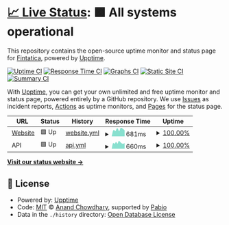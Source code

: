 # [📈 Live Status](https://fintatica.github.io/status): <!--live status--> **🟩 All systems operational**

This repository contains the open-source uptime monitor and status page for [Fintatica](https://fintatica.com.br), powered by [Upptime](https://github.com/upptime/upptime).

[![Uptime CI](https://github.com/fintatica/status/workflows/Uptime%20CI/badge.svg)](https://github.com/fintatica/status/actions?query=workflow%3A%22Uptime+CI%22)
[![Response Time CI](https://github.com/fintatica/status/workflows/Response%20Time%20CI/badge.svg)](https://github.com/fintatica/status/actions?query=workflow%3A%22Response+Time+CI%22)
[![Graphs CI](https://github.com/fintatica/status/workflows/Graphs%20CI/badge.svg)](https://github.com/fintatica/status/actions?query=workflow%3A%22Graphs+CI%22)
[![Static Site CI](https://github.com/fintatica/status/workflows/Static%20Site%20CI/badge.svg)](https://github.com/fintatica/status/actions?query=workflow%3A%22Static+Site+CI%22)
[![Summary CI](https://github.com/fintatica/status/workflows/Summary%20CI/badge.svg)](https://github.com/fintatica/status/actions?query=workflow%3A%22Summary+CI%22)

With [Upptime](https://upptime.js.org), you can get your own unlimited and free uptime monitor and status page, powered entirely by a GitHub repository. We use [Issues](https://github.com/fintatica/status/issues) as incident reports, [Actions](https://github.com/fintatica/status/actions) as uptime monitors, and [Pages](https://fintatica.github.io/status) for the status page.

<!--start: status pages-->
<!-- This summary is generated by Upptime (https://github.com/upptime/upptime) -->
<!-- Do not edit this manually, your changes will be overwritten -->
<!-- prettier-ignore -->
| URL | Status | History | Response Time | Uptime |
| --- | ------ | ------- | ------------- | ------ |
| <img alt="" src="https://icons.duckduckgo.com/ip3/fintatica.com.br.ico" height="13"> [Website](https://fintatica.com.br) | 🟩 Up | [website.yml](https://github.com/fintatica/status/commits/HEAD/history/website.yml) | <details><summary><img alt="Response time graph" src="./graphs/website/response-time-week.png" height="20"> 681ms</summary><br><a href="https://status.fintatica.com.br/history/website"><img alt="Response time 715" src="https://img.shields.io/endpoint?url=https%3A%2F%2Fraw.githubusercontent.com%2Ffintatica%2Fstatus%2FHEAD%2Fapi%2Fwebsite%2Fresponse-time.json"></a><br><a href="https://status.fintatica.com.br/history/website"><img alt="24-hour response time 578" src="https://img.shields.io/endpoint?url=https%3A%2F%2Fraw.githubusercontent.com%2Ffintatica%2Fstatus%2FHEAD%2Fapi%2Fwebsite%2Fresponse-time-day.json"></a><br><a href="https://status.fintatica.com.br/history/website"><img alt="7-day response time 681" src="https://img.shields.io/endpoint?url=https%3A%2F%2Fraw.githubusercontent.com%2Ffintatica%2Fstatus%2FHEAD%2Fapi%2Fwebsite%2Fresponse-time-week.json"></a><br><a href="https://status.fintatica.com.br/history/website"><img alt="30-day response time 715" src="https://img.shields.io/endpoint?url=https%3A%2F%2Fraw.githubusercontent.com%2Ffintatica%2Fstatus%2FHEAD%2Fapi%2Fwebsite%2Fresponse-time-month.json"></a><br><a href="https://status.fintatica.com.br/history/website"><img alt="1-year response time 715" src="https://img.shields.io/endpoint?url=https%3A%2F%2Fraw.githubusercontent.com%2Ffintatica%2Fstatus%2FHEAD%2Fapi%2Fwebsite%2Fresponse-time-year.json"></a></details> | <details><summary><a href="https://status.fintatica.com.br/history/website">100.00%</a></summary><a href="https://status.fintatica.com.br/history/website"><img alt="All-time uptime 100.00%" src="https://img.shields.io/endpoint?url=https%3A%2F%2Fraw.githubusercontent.com%2Ffintatica%2Fstatus%2FHEAD%2Fapi%2Fwebsite%2Fuptime.json"></a><br><a href="https://status.fintatica.com.br/history/website"><img alt="24-hour uptime 100.00%" src="https://img.shields.io/endpoint?url=https%3A%2F%2Fraw.githubusercontent.com%2Ffintatica%2Fstatus%2FHEAD%2Fapi%2Fwebsite%2Fuptime-day.json"></a><br><a href="https://status.fintatica.com.br/history/website"><img alt="7-day uptime 100.00%" src="https://img.shields.io/endpoint?url=https%3A%2F%2Fraw.githubusercontent.com%2Ffintatica%2Fstatus%2FHEAD%2Fapi%2Fwebsite%2Fuptime-week.json"></a><br><a href="https://status.fintatica.com.br/history/website"><img alt="30-day uptime 100.00%" src="https://img.shields.io/endpoint?url=https%3A%2F%2Fraw.githubusercontent.com%2Ffintatica%2Fstatus%2FHEAD%2Fapi%2Fwebsite%2Fuptime-month.json"></a><br><a href="https://status.fintatica.com.br/history/website"><img alt="1-year uptime 100.00%" src="https://img.shields.io/endpoint?url=https%3A%2F%2Fraw.githubusercontent.com%2Ffintatica%2Fstatus%2FHEAD%2Fapi%2Fwebsite%2Fuptime-year.json"></a></details>
| <img alt="" src="https://icons.duckduckgo.com/ip3/api.fintatica.com.br.ico" height="13"> API | 🟩 Up | [api.yml](https://github.com/fintatica/status/commits/HEAD/history/api.yml) | <details><summary><img alt="Response time graph" src="./graphs/api/response-time-week.png" height="20"> 660ms</summary><br><a href="https://status.fintatica.com.br/history/api"><img alt="Response time 704" src="https://img.shields.io/endpoint?url=https%3A%2F%2Fraw.githubusercontent.com%2Ffintatica%2Fstatus%2FHEAD%2Fapi%2Fapi%2Fresponse-time.json"></a><br><a href="https://status.fintatica.com.br/history/api"><img alt="24-hour response time 591" src="https://img.shields.io/endpoint?url=https%3A%2F%2Fraw.githubusercontent.com%2Ffintatica%2Fstatus%2FHEAD%2Fapi%2Fapi%2Fresponse-time-day.json"></a><br><a href="https://status.fintatica.com.br/history/api"><img alt="7-day response time 660" src="https://img.shields.io/endpoint?url=https%3A%2F%2Fraw.githubusercontent.com%2Ffintatica%2Fstatus%2FHEAD%2Fapi%2Fapi%2Fresponse-time-week.json"></a><br><a href="https://status.fintatica.com.br/history/api"><img alt="30-day response time 704" src="https://img.shields.io/endpoint?url=https%3A%2F%2Fraw.githubusercontent.com%2Ffintatica%2Fstatus%2FHEAD%2Fapi%2Fapi%2Fresponse-time-month.json"></a><br><a href="https://status.fintatica.com.br/history/api"><img alt="1-year response time 704" src="https://img.shields.io/endpoint?url=https%3A%2F%2Fraw.githubusercontent.com%2Ffintatica%2Fstatus%2FHEAD%2Fapi%2Fapi%2Fresponse-time-year.json"></a></details> | <details><summary><a href="https://status.fintatica.com.br/history/api">100.00%</a></summary><a href="https://status.fintatica.com.br/history/api"><img alt="All-time uptime 100.00%" src="https://img.shields.io/endpoint?url=https%3A%2F%2Fraw.githubusercontent.com%2Ffintatica%2Fstatus%2FHEAD%2Fapi%2Fapi%2Fuptime.json"></a><br><a href="https://status.fintatica.com.br/history/api"><img alt="24-hour uptime 100.00%" src="https://img.shields.io/endpoint?url=https%3A%2F%2Fraw.githubusercontent.com%2Ffintatica%2Fstatus%2FHEAD%2Fapi%2Fapi%2Fuptime-day.json"></a><br><a href="https://status.fintatica.com.br/history/api"><img alt="7-day uptime 100.00%" src="https://img.shields.io/endpoint?url=https%3A%2F%2Fraw.githubusercontent.com%2Ffintatica%2Fstatus%2FHEAD%2Fapi%2Fapi%2Fuptime-week.json"></a><br><a href="https://status.fintatica.com.br/history/api"><img alt="30-day uptime 100.00%" src="https://img.shields.io/endpoint?url=https%3A%2F%2Fraw.githubusercontent.com%2Ffintatica%2Fstatus%2FHEAD%2Fapi%2Fapi%2Fuptime-month.json"></a><br><a href="https://status.fintatica.com.br/history/api"><img alt="1-year uptime 100.00%" src="https://img.shields.io/endpoint?url=https%3A%2F%2Fraw.githubusercontent.com%2Ffintatica%2Fstatus%2FHEAD%2Fapi%2Fapi%2Fuptime-year.json"></a></details>

<!--end: status pages-->

[**Visit our status website →**](https://fintatica.github.io/status)

## 📄 License

- Powered by: [Upptime](https://github.com/upptime/upptime)
- Code: [MIT](./LICENSE) © [Anand Chowdhary](https://anandchowdhary.com), supported by [Pabio](https://pabio.com)
- Data in the `./history` directory: [Open Database License](https://opendatacommons.org/licenses/odbl/1-0/)
